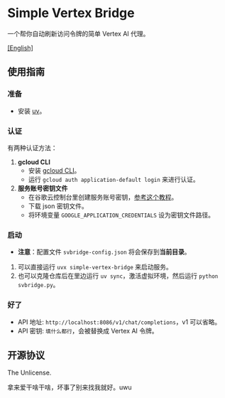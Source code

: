 # Simple Vertex Bridge

一个帮你自动刷新访问令牌的简单 Vertex AI 代理。

[[English]](README.md)

## 使用指南
### 准备
- 安装 [uv](https://docs.astral.sh/uv/getting-started/installation)。

### 认证
有两种认证方法：
1. **gcloud CLI**
   - 安装 [gcloud CLI](https://cloud.google.com/sdk/docs/install)。
   - 运行 `gcloud auth application-default login` 来进行认证。
2. **服务账号密钥文件**
   - 在谷歌云控制台里创建服务账号密钥，[参考这个教程](https://cloud.google.com/iam/docs/keys-create-delete?hl=zh-cn#creating)。
   - 下载 json 密钥文件。
   - 将环境变量 `GOOGLE_APPLICATION_CREDENTIALS` 设为密钥文件路径。

### 启动
- **注意**：配置文件 `svbridge-config.json` 将会保存到**当前目录**。
1. 可以直接运行 `uvx simple-vertex-bridge` 来启动服务。
2. 也可以克隆仓库后在里边运行 `uv sync`，激活虚拟环境，然后运行 `python svbridge.py`。

### 好了
- API 地址: `http://localhost:8086/v1/chat/completions`，v1 可以省略。
- API 密钥: `填什么都行`，会被替换成 Vertex AI 令牌。

## 开源协议

The Unlicense.

拿来爱干啥干啥，坏事了别来找我就好。uwu
